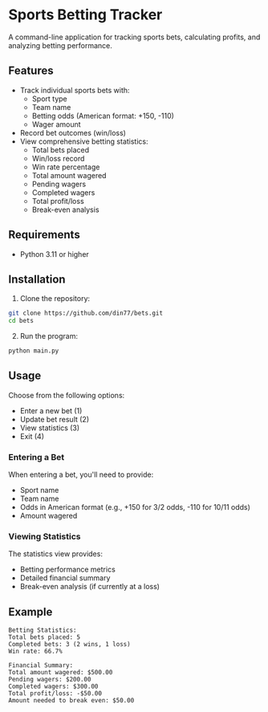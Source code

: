 # Sports Betting Tracker

A command-line application for tracking sports bets, calculating profits, and analyzing betting performance.

## Features

- Track individual sports bets with:
  - Sport type
  - Team name
  - Betting odds (American format: +150, -110)
  - Wager amount
- Record bet outcomes (win/loss)
- View comprehensive betting statistics:
  - Total bets placed
  - Win/loss record
  - Win rate percentage
  - Total amount wagered
  - Pending wagers
  - Completed wagers
  - Total profit/loss
  - Break-even analysis

## Requirements

- Python 3.11 or higher

## Installation

1. Clone the repository:
```bash
git clone https://github.com/din77/bets.git
cd bets
```

2. Run the program:
```bash
python main.py
```

## Usage

Choose from the following options:
- Enter a new bet (1)
- Update bet result (2)
- View statistics (3)
- Exit (4)

### Entering a Bet

When entering a bet, you'll need to provide:
- Sport name
- Team name
- Odds in American format (e.g., +150 for 3/2 odds, -110 for 10/11 odds)
- Amount wagered

### Viewing Statistics

The statistics view provides:
- Betting performance metrics
- Detailed financial summary
- Break-even analysis (if currently at a loss)

## Example

```
Betting Statistics:
Total bets placed: 5
Completed bets: 3 (2 wins, 1 loss)
Win rate: 66.7%

Financial Summary:
Total amount wagered: $500.00
Pending wagers: $200.00
Completed wagers: $300.00
Total profit/loss: -$50.00
Amount needed to break even: $50.00
```



